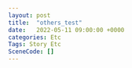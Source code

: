 ```yaml
---
layout: post
title:  "others_test"
date:   2022-05-11 09:00:00 +0000
categories: Etc
Tags: Story Etc
SceneCode: []
---
```

